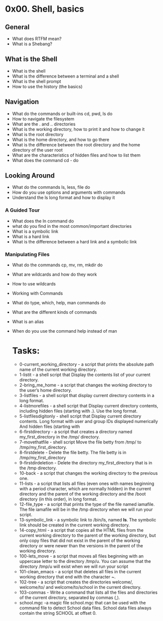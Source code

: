 # 0x00. Shell, basics
## General
+ What does RTFM mean?
+ What is a Shebang?
## What is the Shell
+ What is the shell
+ What is the difference between a terminal and a shell
+ What is the shell prompt
+ How to use the history (the basics)
## Navigation
+ What do the commands or built-ins cd, pwd, ls do
+ How to navigate the filesystem
+ What are the . and .. directories
+ What is the working directory, how to print it and how to change it
+ What is the root directory
+ What is the home directory, and how to go there
+ What is the difference between the root directory and the home directory of the user root
+ What are the characteristics of hidden files and how to list them
+ What does the command cd - do
## Looking Around
+ What do the commands ls, less, file do
+ How do you use options and arguments with commands
+ Understand the ls long format and how to display it
### A Guided Tour
+ What does the ln command do
+ what do you find in the most common/important directories
+ What is a symbolic link
+ What is a hard link
+ What is the difference between a hard link and a symbolic link
### Manipulating Files
+ What do the commands cp, mv, rm, mkdir do
+ What are wildcards and how do they work
+ How to use wildcards
+ Working with Commands
+ What do type, which, help, man commands do
+ What are the different kinds of commands
+ What is an alias
+ When do you use the command help instead of man

  # Tasks:

    + 0-current_working_directory - a script that prints the absolute path name of the current working directory.
    + 1-listit - a shell script that Display the contents list of your current directory.
    + 2-bring_me_home - a script that changes the working directory to the user’s home directory.
    + 3-listfiles - a shell script that display current directory contents in a long format.
    + 4-listmorefiles - a shell script that Display current directory contents, including hidden files (starting with .). Use the long format.
    + 5-listfilesdigitonly - shell script that Display current directory contents. Long format with user and group IDs displayed numerically And hidden files (starting with
    + 6-firstdirectory - a script that creates a directory named my_first_directory in the /tmp/ directory.
    + 7-movethatfile - shell script Move the file betty from /tmp/ to /tmp/my_first_directory.
    + 8-firstdelete - Delete the file betty. The file betty is in /tmp/my_first_directory
    + 9-firstdirdeletion - Delete the directory my_first_directory that is in the /tmp directory.
    + 10-back - a script that changes the working directory to the previous one.
    + 11-lists - a script that lists all files (even ones with names beginning with a period character, which are normally hidden) in the current directory and the parent of the working directory and the /boot directory (in this order), in long format.
    + 12-file_type - a script that prints the type of the file named iamafile. The file iamafile will be in the /tmp directory when we will run your script.
    + 13-symbolic_link - a symbolic link to /bin/ls, named __ls__. The symbolic link should be created in the current working directory.
    + 14-copy_html - a script that copies all the HTML files from the current working directory to the parent of the working directory, but only copy files that did not exist in the parent of the working directory or were newer than the versions in the parent of the working directory.
    + 100-lets_move - a  script that moves all files beginning with an uppercase letter to the directory /tmp/u. You can assume that the directory /tmp/u will exist when we will run your script
    + 101-clean_emacs - a script that deletes all files in the current working directory that end with the character ~.
    + 102-tree - a script that creates the directories welcome/, welcome/to/ and welcome/to/school in the current directory.
    + 103-commas - Write a command that lists all the files and directories of the current directory, separated by commas (,).
    + school.mgc -a magic file school.mgc that can be used with the command file to detect School data files. School data files always contain the string SCHOOL at offset 0.
    
